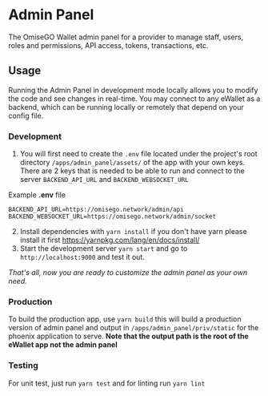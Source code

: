 # Admin Panel

The OmiseGO Wallet admin panel for a provider to manage staff, users, roles and permissions,
API access, tokens, transactions, etc.

## Usage

Running the Admin Panel in development mode locally allows you to modify the code and see changes in real-time. You may connect to any eWallet as a backend, which can be running locally or remotely that depend on your config file.

### Development

1. You will first need to create the `.env` file located under the project's root directory `/apps/admin_panel/assets/` of the app with your own keys. There are 2 keys that is needed to be able to run and connect to the server `BACKEND_API_URL` and `BACKEND_WEBSOCKET_URL`

Example **.env** file
```
BACKEND_API_URL=https://omisego.network/admin/api
BACKEND_WEBSOCKET_URL=https://omisego.network/admin/socket
```

2. Install dependencies with `yarn install` if you don't have yarn please install it first https://yarnpkg.com/lang/en/docs/install/
3. Start the development server `yarn start` and go to `http://localhost:9000` and test it out.

_That's all, now you are ready to customize the admin panel as your own need._

### Production
To build the production app, use `yarn build` this will build a production version of admin panel and output in `/apps/admin_panel/priv/static` for the phoenix application to serve. **Note that the output path is the root of the eWallet app not the admin panel** 

### Testing
For unit test, just run `yarn test` and for linting run `yarn lint`

